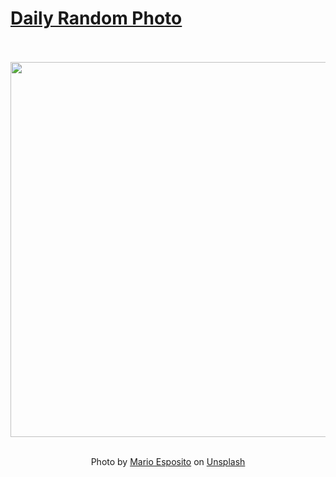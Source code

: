 # [Daily Random Photo](https://www.dailyrandomphoto.com/)

<div align="center">
  <br>
  <br>
  <a href="https://www.dailyrandomphoto.com/p/2024/2024-02-03/"><img src="https://images.unsplash.com/photo-1704391779526-58512bf3b217?crop=entropy&cs=tinysrgb&fit=max&fm=jpg&ixid=M3w3NzUwOHwwfDF8cmFuZG9tfHx8fHx8fHx8MTcwNjkyMDE2MXw&ixlib=rb-4.0.3&q=80&w=1080" width="600px"></a>
  <br>
  <br>
  <p class="has-text-grey">Photo by <a href="https://unsplash.com/@shot__seeker?utm_source=Daily%20Random%20Photo&amp;utm_medium=referral" target="_blank" rel="noopener noreferrer">Mario Esposito</a> on <a href="https://unsplash.com/photos/a-window-with-a-view-of-a-forest-outside-cxAW8BheO_A?utm_source=Daily%20Random%20Photo&amp;utm_medium=referral" target="_blank" rel="noopener noreferrer">Unsplash</a></p>
</div>
